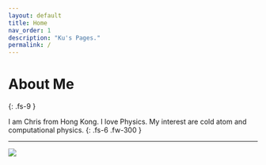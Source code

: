 ```yaml
---
layout: default
title: Home
nav_order: 1
description: "Ku's Pages."
permalink: /
---
```


# About Me
{: .fs-9 }

I am Chris from Hong Kong. I love Physics. My interest are cold atom and computational physics.
{: .fs-6 .fw-300 }

---
![](../../assets/images/small-image.jpg)